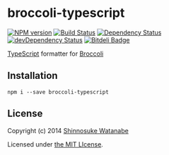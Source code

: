 # broccoli-typescript

[![NPM version](https://badge.fury.io/js/broccoli-typescript.png)](http://badge.fury.io/js/broccoli-typescript)
[![Build Status](https://travis-ci.org/shinnn/broccoli-typescript.png?branch=master)](https://travis-ci.org/shinnn/broccoli-typescript)
[![Dependency Status](https://david-dm.org/shinnn/broccoli-typescript.png)](https://david-dm.org/shinnn/broccoli-typescript)
[![devDependency Status](https://david-dm.org/shinnn/broccoli-typescript/dev-status.png)](https://david-dm.org/shinnn/broccoli-typescript#info=devDependencies)
[![Bitdeli Badge](https://d2weczhvl823v0.cloudfront.net/shinnn/broccoli-typescript/trend.png)](https://bitdeli.com/free "Bitdeli Badge")

[TypeScript](http://typescript.codeplex.com/) formatter for [Broccoli](https://github.com/joliss/broccoli)

## Installation

```
npm i --save broccoli-typescript
```

## License

Copyright (c) 2014 [Shinnosuke Watanabe](https://github.com/shinnn)

Licensed under [the MIT LIcense](./LICENSE).

